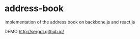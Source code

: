 # address-book

implementation of the address book on backbone.js and react.js

DEMO
http://sergdi.github.io/
